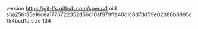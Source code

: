 version https://git-lfs.github.com/spec/v1
oid sha256:35e16cea1776722352d56c10af979ffa40c1c8d7dd59e02d86b8895c154bcd1d
size 134
